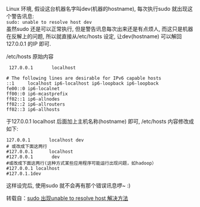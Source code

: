 Linux 环境, 假设这台机器名字叫dev(机器的hostname), 每次执行sudo 就出现这个警告讯息:  
`sudo: unable to resolve host dev`  
虽然sudo 还是可以正常执行, 但是警告讯息每次出来还是有点烦人, 而这只是机器在反解上的问题, 所以就直接从/etc/hosts 设定, 让dev(hostname) 可以解回127.0.0.1 的IP 即可.

/etc/hosts 原始内容

	 127.0.0.1       localhost
	
	# The following lines are desirable for IPv6 capable hosts 
	::1     localhost ip6-localhost ip6-loopback ip6-loopback
	fe00::0 ip6-localnet 
	ff00::0 ip6-mcastprefix 
	ff02::1 ip6-allnodes
	ff02::2 ip6-allrouters 
	ff02::3 ip6-allhosts

于127.0.0.1 localhost 后面加上主机名称(hostname) 即可, /etc/hosts 内容修改成如下:
	
	127.0.0.1       localhost dev
	# 或改成下面这两行
	#127.0.0.1      localhost
	#127.0.0.1       dev
	#或改成下面这两行(这种方式某些应用程序可能运行出现问题，如hadoop）
	#127.0.0.1 localhost
	#127.0.1.1dev

这样设完后, 使用sudo 就不会再有那个错误讯息啰~ :)

转载自：[sudo 出现unable to resolve host 解决方法](http://blog.csdn.net/yuzhiyuxia/article/details/19998665)